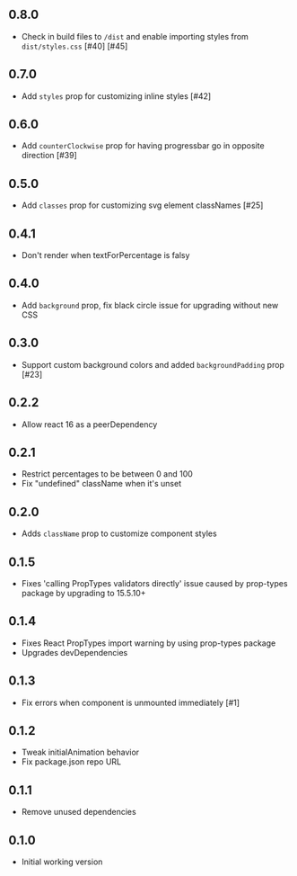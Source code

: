 ## 0.8.0

* Check in build files to `/dist` and enable importing styles from `dist/styles.css` [#40] [#45]

## 0.7.0

* Add `styles` prop for customizing inline styles [#42]

## 0.6.0

* Add `counterClockwise` prop for having progressbar go in opposite direction [#39]

## 0.5.0

* Add `classes` prop for customizing svg element classNames [#25]

## 0.4.1

* Don't render <text> when textForPercentage is falsy

## 0.4.0

* Add `background` prop, fix black circle issue for upgrading without new CSS

## 0.3.0

* Support custom background colors and added `backgroundPadding` prop [#23]

## 0.2.2

* Allow react 16 as a peerDependency

## 0.2.1

* Restrict percentages to be between 0 and 100
* Fix "undefined" className when it's unset

## 0.2.0

* Adds `className` prop to customize component styles

## 0.1.5

* Fixes 'calling PropTypes validators directly' issue caused by prop-types package by upgrading to 15.5.10+

## 0.1.4

* Fixes React PropTypes import warning by using prop-types package
* Upgrades devDependencies

## 0.1.3

* Fix errors when component is unmounted immediately [#1]

## 0.1.2

* Tweak initialAnimation behavior
* Fix package.json repo URL

## 0.1.1

* Remove unused dependencies

## 0.1.0

* Initial working version
